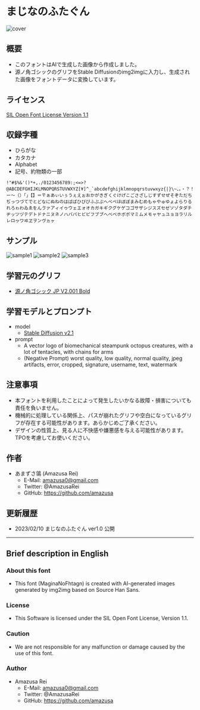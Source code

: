 # まじなのふたぐん

![cover](./images/cover.png)

## 概要

- このフォントはAIで生成した画像から作成しました。
- 源ノ角ゴシックのグリフをStable Diffusionのimg2imgに入力し、生成された画像をフォントデータに変換しています。

## ライセンス

[SIL Open Font License Version 1.1](https://scripts.sil.org/cms/scripts/page.php?site_id=nrsi&id=OFL_web)

## 収録字種

- ひらがな
- カタカナ
- Alphabet
- 記号、約物類の一部

```
!"#$%&'()*+,./0123456789:;<=>?@ABCDEFGHIJKLMNOPQRSTUVWXYZ[¥]^_`abcdefghijklmnopqrstuvwxyz{|}\~、。・？！ー～（）「」【】＝〒ぁあぃいぅうぇえぉおかがきぎくぐけげこごさざしじすずせぜそぞただちぢっつづてでとどなにぬねのはばぱひびぴふぶぷへべぺほぼぽまみむめもゃやゅゆょよらりるれろゎわゐゑをんゔァアィイゥウェエォオカガキギクグケゲコゴサザシジスズセゼソゾタダチヂッツヅテデトドナニヌネノハバパヒビピフブプヘベペホボポマミムメモャヤュユョヨラリルレロヮワヰヱヲンヴヵヶ
```

## サンプル
![sample1](./images/sample1.png)
![sample2](./images/sample2.png)
![sample3](./images/sample3.png)


## 学習元のグリフ

- [源ノ角ゴシック JP V2.001 Bold](https://github.com/adobe-fonts/source-han-sans/tree/release)

## 学習モデルとプロンプト

- model
  - [Stable Diffusion v2.1](https://github.com/Stability-AI/stablediffusion)
- prompt
  - A vector logo of biomechanical steampunk octopus creatures, with a lot of tentacles, with chains for arms
  - (Negative Prompt) worst quality, low quality, normal quality, jpeg artifacts,  error,  cropped,  signature, username,  text, watermark

## 注意事項

- 本フォントを利用したことによって発生したいかなる故障・損害についても責任を負いません。
- 機械的に処理している関係上、パスが崩れたグリフや空白になっているグリフが存在する可能性があります。あらかじめご了承ください。
- デザインの性質上、見る人に不快感や嫌悪感を与える可能性があります。TPOを考慮してお使いください。

## 作者

- あまずさ鴒 (Amazusa Rei)
  - E-Mail: amazusa0@gmail.com
  - Twitter: @AmazusaRei
  - GitHub: <https://github.com/amazusa>

## 更新履歴

- 2023/02/10  まじなのふたぐん ver1.0 公開

---

## Brief description in English

### About this font

- This font (MaginaNoFhtagn) is created with AI-generated images generated by img2img based on Source Han Sans.
  
### License

- This Software is licensed under the SIL Open Font License, Version 1.1.

### Caution

- We are not responsible for any malfunction or damage caused by the use of this font.

### Author

- Amazusa Rei
  - E-Mail: amazusa0@gmail.com
  - Twitter: @AmazusaRei
  - GitHub: <https://github.com/amazusa>
